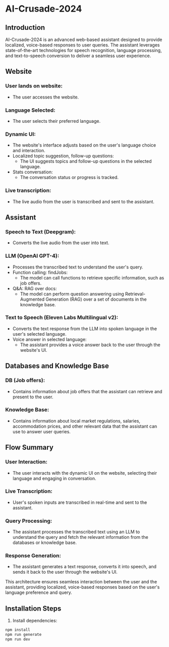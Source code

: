 # AI-Crusade-2024

## Introduction
AI-Crusade-2024 is an advanced web-based assistant designed to provide localized, voice-based responses to user queries. The assistant leverages state-of-the-art technologies for speech recognition, language processing, and text-to-speech conversion to deliver a seamless user experience.

## Website

### User lands on website:
- The user accesses the website.

### Language Selected:
- The user selects their preferred language.

### Dynamic UI:
- The website's interface adjusts based on the user's language choice and interaction.
- Localized topic suggestion, follow-up questions:
  - The UI suggests topics and follow-up questions in the selected language.
- Stats conversation:
  - The conversation status or progress is tracked.

### Live transcription:
- The live audio from the user is transcribed and sent to the assistant.

## Assistant

### Speech to Text (Deepgram):
- Converts the live audio from the user into text.

### LLM (OpenAI GPT-4):
- Processes the transcribed text to understand the user's query.
- Function calling: findJobs:
  - The model can call functions to retrieve specific information, such as job offers.
- Q&A: RAG over docs:
  - The model can perform question answering using Retrieval-Augmented Generation (RAG) over a set of documents in the knowledge base.

### Text to Speech (Eleven Labs Multilingual v2):
- Converts the text response from the LLM into spoken language in the user's selected language.
- Voice answer in selected language:
  - The assistant provides a voice answer back to the user through the website's UI.

## Databases and Knowledge Base

### DB (Job offers):
- Contains information about job offers that the assistant can retrieve and present to the user.

### Knowledge Base:
- Contains information about local market regulations, salaries, accommodation prices, and other relevant data that the assistant can use to answer user queries.

## Flow Summary

### User Interaction:
- The user interacts with the dynamic UI on the website, selecting their language and engaging in conversation.

### Live Transcription:
- User's spoken inputs are transcribed in real-time and sent to the assistant.

### Query Processing:
- The assistant processes the transcribed text using an LLM to understand the query and fetch the relevant information from the databases or knowledge base.

### Response Generation:
- The assistant generates a text response, converts it into speech, and sends it back to the user through the website's UI.

This architecture ensures seamless interaction between the user and the assistant, providing localized, voice-based responses based on the user's language preference and query.

## Installation Steps

1. Install dependencies:
```bash
npm install
npm run generate
npm run dev
```
